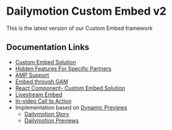 # Dailymotion Custom Embed v2

This is the latest version of our Custom Embed framework


## Documentation Links

- [Custom Embed Solution](https://dmvs-apac.github.io/custom-embed-v2/)
- [Hidden Features For Specific Partners](https://dmvs-apac.github.io/custom-embed-v2/hidden_features)
- [AMP Support](https://dmvs-apac.github.io/custom-embed-v2/amp)
- [Embed through GAM](https://dmvs-apac.github.io/custom-embed-v2/embed_gam)
- [React Component- Custom Embed Solution](https://www.npmjs.com/package/@dmvs-apac/dm-custom-embed-react)
- [Livestream Embed](https://dmvs-apac.github.io/custom-embed-v2/livestream)
- [In-video Call to Action](https://dmvs-apac.github.io/custom-embed-v2/ctacard)
- Implementation based on [Dynamic Previews](https://www.canva.com/design/DAEGDbSibZE/cvoKs-MEOdq3paAehFLkbQ/view?website#4:l-equipe-case)
  - [Dailymotion Story](https://dmvs-apac.github.io/dynamic-preview/story)
  - [Dailymotion Previews](https://dmvs-apac.github.io/dynamic-preview/player)
